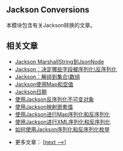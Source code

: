 ## Jackson Conversions

本模块包含有关Jackson转换的文章。

## 相关文章

+ [Jackson MarshallString到JsonNode](docs/Jackson-MarshallString到JsonNode.md)
+ [Jackson：决定哪些字段被序列化\反序列化](docs/Jackson-决定哪些字段被序列化-反序列化.md)
+ [Jackson：解组到集合\数组](docs/Jackson-解组到集合-数组.md)
+ [Jackson使用Map和空值](docs/Jackson–使用Map和空值.md)
+ [Jackson日期](docs/Jackson日期.md)
+ [使用Jackson反序列化不可变对象](docs/使用Jackson反序列化不可变对象.md)
+ [使用Jackson映射嵌套值](docs/使用Jackson映射嵌套值.md)
+ [使用Jackson进行Map序列化和反序列化](docs/使用Jackson进行Map序列化和反序列化.md)
+ [使用Jackson进行XML序列化和反序列化](docs/使用Jackson进行XML序列化和反序列化.md)
+ [如何使用Jackson序列化和反序列化枚举](docs/如何使用Jackson序列化和反序列化枚举.md)

- 更多文章： [[next -->]](../jackson-conversions-2/README.md)